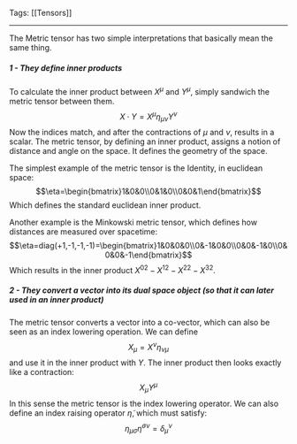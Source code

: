 Tags: [[Tensors]]
___
The Metric tensor has two simple interpretations that basically mean the same thing.
##### 1 - They define inner products
To calculate the inner product between $X^\mu$ and $Y^\mu$, simply sandwich the metric tensor between them. 
$$X\cdot Y=X^\mu \eta_{\mu\nu}Y^\nu$$
Now the indices match, and after the contractions of $\mu$ and $\nu$, results in a scalar. 
The metric tensor, by defining an inner product, assigns a notion of distance and angle on the space. It defines the geometry of the space.

The simplest example of the metric tensor is the Identity, in euclidean space:
$$\eta=\begin{bmatrix}1&0&0\\0&1&0\\0&0&1\end{bmatrix}$$
Which defines the standard euclidean inner product. 

Another example is the Minkowski metric tensor, which defines how distances are measured over spacetime:
$$\eta=diag(+1,-1,-1,-1)=\begin{bmatrix}1&0&0&0\\0&-1&0&0\\0&0&-1&0\\0&0&0&-1\end{bmatrix}$$
Which results in the inner product ${X^0}^2-{X^1}^2-{X^2}^2-{X^3}^2$.
##### 2 - They convert a vector into its dual space object (so that it can later used in an inner product)
The metric tensor converts a vector into a co-vector, which can also be seen as an index lowering operation. We can define 
$$X_\mu=X^\nu\eta_{\nu\mu}$$
and use it in the inner product with $Y$. The inner product then looks exactly like a contraction:
$$X_\mu Y^\mu$$
In this sense the metric tensor is the index lowering operator. We can also define an index raising operator $\tilde\eta$, which must satisfy:
$$\eta_{\mu\sigma}\tilde\eta^{\sigma\nu}=\delta_\mu^\nu$$
